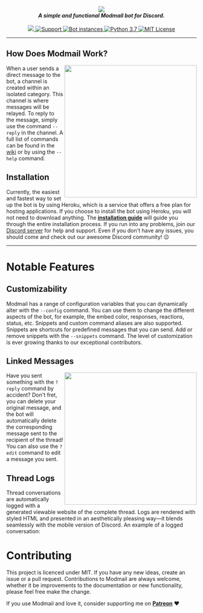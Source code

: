 <div align="center">
  <img src="https://i.imgur.com/o558Qnq.png" align="center">
  <br>
  <strong><i>A simple and functional Modmail bot for Discord.</i></strong>
  <br>
  <br>
    
  <a href="https://heroku.com/deploy?template=https://github.com/kyb3r/modmail">
    <img src="https://img.shields.io/badge/deploy_to-heroku-997FBC.svg?style=for-the-badge">
  </a>
  
  <a href="https://discord.gg/pPnWwHd">
    <img src="https://img.shields.io/discord/515071617815019520.svg?style=for-the-badge&colorB=7289DA" alt="Support">
  </a>
  
  <a href="https://github.com/richyjat/modmail-1/">
    <img src="https://api.modmail.tk/badges/instances.svg" alt="Bot instances">
  </a>
  
  <a href="https://www.gxkiller.com">
    <img src="https://img.shields.io/badge/patreon-donate-orange.svg?style=for-the-badge" alt="Python 3.7">
  </a>
  
  <a href="https://github.com/kyb3r/modmail/blob/master/LICENSE">
    <img src="https://img.shields.io/badge/license-mit-e74c3c.svg?style=for-the-badge" alt="MIT License">
  </a>
</div>

---

## How Does Modmail Work?

<img src="https://i.imgur.com/GGukNDs.png" align="right" height="350">

When a user sends a direct message to the bot, a channel is created within an isolated category. This channel is where messages will be relayed. To reply to the message, simply use the command `--reply` in the channel. A full list of commands can be found in the [wiki](https://github.com/richyjat/modmail/wiki) or by using the `--help` command.

## Installation

Currently, the easiest and fastest way to set up the bot is by using Heroku, which is a service that offers a free plan for hosting applications. If you choose to install the bot using Heroku, you will not need to download anything. The [**installation guide**](https://github.com/richyjat/modmail/wiki/Installation) will guide you through the entire installation process. If you run into any problems, join our [Discord server](https://discord.gg/pPnWwHd) for help and support. Even if you don't have any issues, you should come and check out our awesome Discord community! :wink:



---

# Notable Features

## Customizability

Modmail has a range of configuration variables that you can dynamically alter with the `--config` command. You can use them to change the different aspects of the bot, for example, the embed color, responses, reactions, status, etc. Snippets and custom command aliases are also supported. Snippets are shortcuts for predefined messages that you can send. Add or remove snippets with the `--snippets` command. The level of customization is ever growing thanks to our exceptional contributors.

## Linked Messages

<img src="https://i.imgur.com/6L9aaNw.png" align="right" height="350">

Have you sent something with the `?reply` command by accident? Don't fret, you can delete your original message, and the bot will automatically delete the corresponding message sent to the recipient of the thread!  You can also use the `?edit` command to edit a message you sent.

## Thread Logs

Thread conversations are automatically logged with a generated viewable website of the complete thread. Logs are rendered with styled HTML and presented in an aesthetically pleasing way—it blends seamlessly with the mobile version of Discord. An example of a logged conversation: 


# Contributing

This project is licenced under MIT. If you have any new ideas, create an issue or a pull request. Contributions to Modmail are always welcome, whether it be improvements to the documentation or new functionality, please feel free make the change.

If you use Modmail and love it, consider supporting me on **[Patreon](https://www.gxkiller.com)** :heart:
